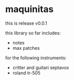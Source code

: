 # maquinitas

this is release v0.0.1

this library so far includes:

* notes
* max patches

for the following instruments:

* critter and guitari septavox
* roland tr-505
